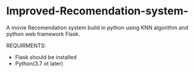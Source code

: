 # Improved-Recomendation-system-
A movie Recomendation system build in python using KNN algorithm and python web framework Flask.

REQUIRMENTS:
 - Flask should be installed
 - Python(3.7 ot later)
